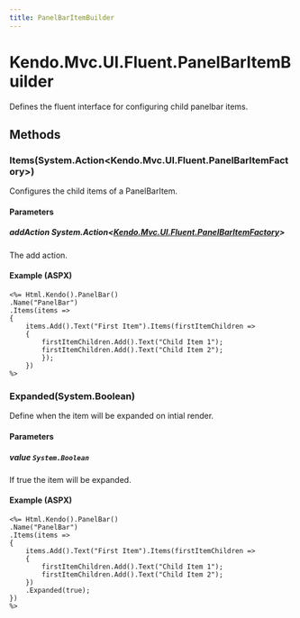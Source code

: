 ```yaml
---
title: PanelBarItemBuilder
---
```


# Kendo.Mvc.UI.Fluent.PanelBarItemBuilder
Defines the fluent interface for configuring child panelbar items.




## Methods


### Items(System.Action\<Kendo.Mvc.UI.Fluent.PanelBarItemFactory\>)
Configures the child items of a PanelBarItem.


#### Parameters

##### addAction System.Action<[Kendo.Mvc.UI.Fluent.PanelBarItemFactory](/api/aspnet-mvc/Kendo.Mvc.UI.Fluent/PanelBarItemFactory)>
The add action.




#### Example (ASPX)
    <%= Html.Kendo().PanelBar()
    .Name("PanelBar")
    .Items(items =>
    {
        items.Add().Text("First Item").Items(firstItemChildren =>
        {
            firstItemChildren.Add().Text("Child Item 1");
            firstItemChildren.Add().Text("Child Item 2");
            });
        })
    %>


### Expanded(System.Boolean)
Define when the item will be expanded on intial render.


#### Parameters

##### value `System.Boolean`
If true the item will be expanded.




#### Example (ASPX)
    <%= Html.Kendo().PanelBar()
    .Name("PanelBar")
    .Items(items =>
    {
        items.Add().Text("First Item").Items(firstItemChildren =>
        {
            firstItemChildren.Add().Text("Child Item 1");
            firstItemChildren.Add().Text("Child Item 2");
        })
        .Expanded(true);
    })
    %>



